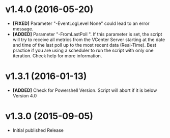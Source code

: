 # v1.4.0 (2016-05-20)
* **[FIXED]** Parameter "-EventLogLevel None" could lead to an error message.
* **[ADDED]** Parameter "-FromLastPoll <xml-file>". If this parameter is set, the script will try to receive all metrics from the VCenter Server starting at the date and time of the last poll up to the most recent data (Real-Time). Best practice if you are using a scheduler to run the script with only one iteration. Check help for more information.

# v1.3.1 (2016-01-13)
* **[ADDED]** Check for Powershell Version. Script will abort if it is below Version 4.0

# v1.3.0 (2015-09-05)
* Initial published Release
